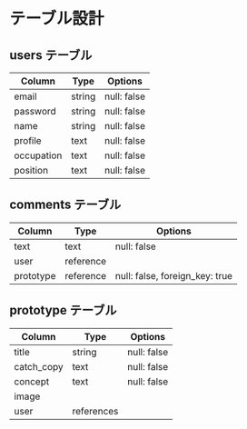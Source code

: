 # テーブル設計

## users テーブル

| Column     | Type   | Options     |
| ---------- | ------ | ----------- |
| email      | string | null: false |
| password   | string | null: false |
| name       | string | null: false |
| profile    | text   | null: false |
| occupation | text   | null: false |
| position   | text   | null: false |

## comments テーブル

| Column    | Type      | Options     |
| --------- | --------- | ----------- |
| text      | text      | null: false |
| user      | reference |             |
| prototype | reference | null: false, foreign_key: true |







## prototype テーブル

| Column        | Type       | Options     |
| ------------- | ---------- | ----------- |
| title         | string     | null: false |
| catch_copy    | text       | null: false |
| concept       | text       | null: false |
| image         |            |             |
| user          | references |             |

